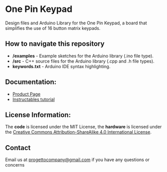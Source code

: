 # One Pin Keypad
Design files and Arduino Library for the One Pin Keypad, a board that simplifies the use of 16 button matrix keypads.
## How to navigate this repository
* **/examples** - Example sketches for the Arduino library (.ino file type).
* **/src** - C++ source files for the Arduino library (.cpp and .h file types).
* **keywords.txt** - Arduino IDE syntax highlighting.
## Documentation:
* [Product Page](https://www.tindie.com/)
* [Instructables tutorial](https://www.instructables.com/)
## License Information:
The **code** is licensed under the MIT License, the **hardware** is licensed under the [Creative Commons Attribution-ShareAlike 4.0 International License](http://creativecommons.org/licenses/by-sa/4.0/).
## Contact
Email us at progettocompany@gmail.com if you have any questions or concerns
